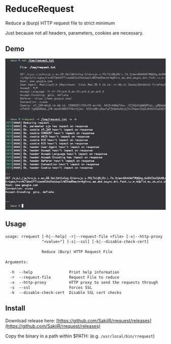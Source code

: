 # ReduceRequest

Reduce a (burp) HTTP request file to strict minimum

Just because not all headers, parameters, cookies are necessary.

## Demo

![screenshot](screenshot.png)

## Usage

```
usage: rrequest [-h|--help] -r|--request-file <file> [-x|--http-proxy
                "<value>"] [-s|--ssl] [-k|--disable-check-cert]

                Reduce (Burp) HTTP Request File

Arguments:

  -h  --help                Print help information
  -r  --request-file        Request File to reduce
  -x  --http-proxy          HTTP proxy to send the requests through
  -s  --ssl                 Forces SSL
  -k  --disable-check-cert  Disable SSL cert checks
```

## Install

Download release here: [https://github.com/SakiiR/rrequest/releases](https://github.com/SakiiR/rrequest/releases)

Copy the binary in a path within \$PATH: (e.g. `/usr/local/bin/rrequest`)
